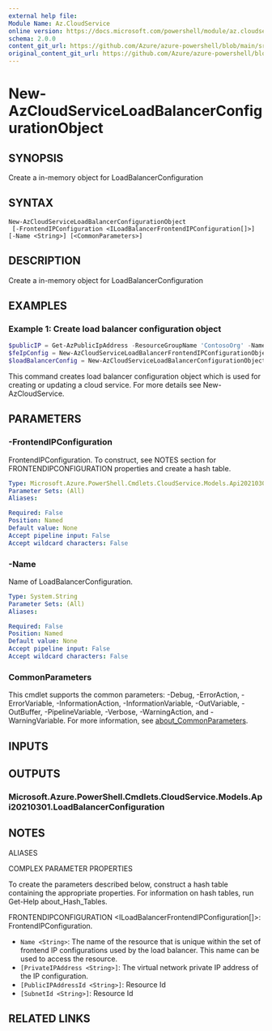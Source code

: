 ```yaml
---
external help file: 
Module Name: Az.CloudService
online version: https://docs.microsoft.com/powershell/module/az.cloudservice/new-azcloudserviceloadbalancerconfigurationobject
schema: 2.0.0
content_git_url: https://github.com/Azure/azure-powershell/blob/main/src/CloudService/help/New-AzCloudServiceLoadBalancerConfigurationObject.md
original_content_git_url: https://github.com/Azure/azure-powershell/blob/main/src/CloudService/help/New-AzCloudServiceLoadBalancerConfigurationObject.md
---
```


# New-AzCloudServiceLoadBalancerConfigurationObject

## SYNOPSIS
Create a in-memory object for LoadBalancerConfiguration

## SYNTAX

```
New-AzCloudServiceLoadBalancerConfigurationObject
 [-FrontendIPConfiguration <ILoadBalancerFrontendIPConfiguration[]>] [-Name <String>] [<CommonParameters>]
```

## DESCRIPTION
Create a in-memory object for LoadBalancerConfiguration

## EXAMPLES

### Example 1: Create load balancer configuration object
```powershell
$publicIP = Get-AzPublicIpAddress -ResourceGroupName 'ContosoOrg' -Name 'ContosoPublicIP'
$feIpConfig = New-AzCloudServiceLoadBalancerFrontendIPConfigurationObject -Name 'ContosoFe' -PublicIPAddressId $publicIP.Id
$loadBalancerConfig = New-AzCloudServiceLoadBalancerConfigurationObject -Name 'ContosoLB' -FrontendIPConfiguration $feIpConfig
```

This command creates load balancer configuration object which is used for creating or updating a cloud service.
For more details see New-AzCloudService.

## PARAMETERS

### -FrontendIPConfiguration
FrontendIPConfiguration.
To construct, see NOTES section for FRONTENDIPCONFIGURATION properties and create a hash table.

```yaml
Type: Microsoft.Azure.PowerShell.Cmdlets.CloudService.Models.Api20210301.ILoadBalancerFrontendIPConfiguration[]
Parameter Sets: (All)
Aliases:

Required: False
Position: Named
Default value: None
Accept pipeline input: False
Accept wildcard characters: False
```

### -Name
Name of LoadBalancerConfiguration.

```yaml
Type: System.String
Parameter Sets: (All)
Aliases:

Required: False
Position: Named
Default value: None
Accept pipeline input: False
Accept wildcard characters: False
```

### CommonParameters
This cmdlet supports the common parameters: -Debug, -ErrorAction, -ErrorVariable, -InformationAction, -InformationVariable, -OutVariable, -OutBuffer, -PipelineVariable, -Verbose, -WarningAction, and -WarningVariable. For more information, see [about_CommonParameters](http://go.microsoft.com/fwlink/?LinkID=113216).

## INPUTS

## OUTPUTS

### Microsoft.Azure.PowerShell.Cmdlets.CloudService.Models.Api20210301.LoadBalancerConfiguration

## NOTES

ALIASES

COMPLEX PARAMETER PROPERTIES

To create the parameters described below, construct a hash table containing the appropriate properties. For information on hash tables, run Get-Help about_Hash_Tables.


FRONTENDIPCONFIGURATION <ILoadBalancerFrontendIPConfiguration[]>: FrontendIPConfiguration.
  - `Name <String>`: The name of the resource that is unique within the set of frontend IP configurations used by the load balancer. This name can be used to access the resource.
  - `[PrivateIPAddress <String>]`: The virtual network private IP address of the IP configuration.
  - `[PublicIPAddressId <String>]`: Resource Id
  - `[SubnetId <String>]`: Resource Id

## RELATED LINKS

